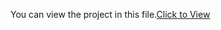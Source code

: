 You can view the project in this file.[Click to View](https://drive.google.com/file/d/1seEqhFhQfPXEhq6ulzatJ2kf7_017Pgd/view?usp=sharing)

